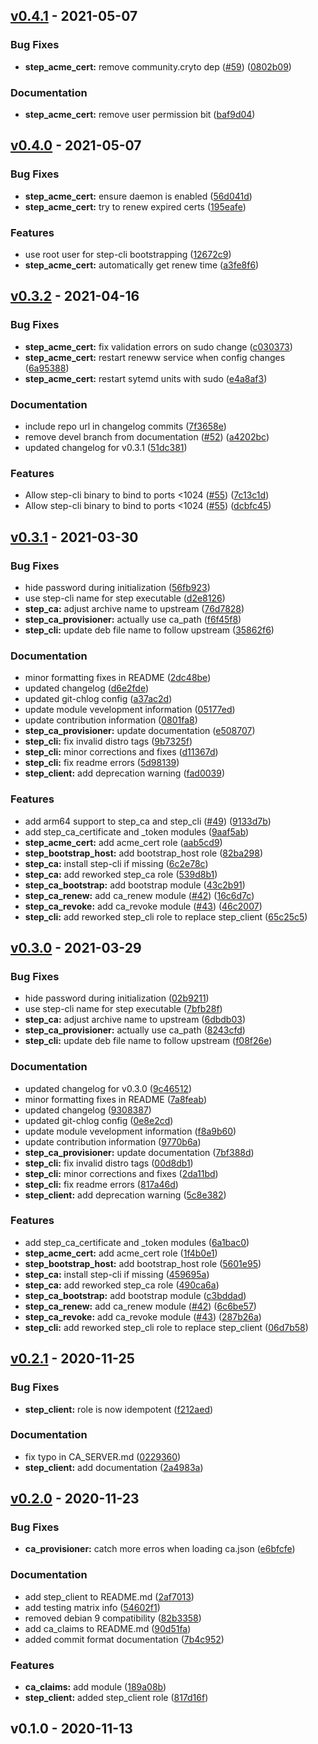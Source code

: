 
<a name="v0.4.1"></a>
## [v0.4.1] - 2021-05-07
### Bug Fixes
- **step_acme_cert:** remove community.cryto dep ([#59](https://github.com/maxhoesel/ansible-collection-smallstep/issues/59)) ([0802b09](https://github.com/maxhoesel/ansible-collection-smallstep/commit/0802b09))

### Documentation
- **step_acme_cert:** remove user permission bit ([baf9d04](https://github.com/maxhoesel/ansible-collection-smallstep/commit/baf9d04))


<a name="v0.4.0"></a>
## [v0.4.0] - 2021-05-07
### Bug Fixes
- **step_acme_cert:** ensure daemon is enabled ([56d041d](https://github.com/maxhoesel/ansible-collection-smallstep/commit/56d041d))
- **step_acme_cert:** try to renew expired certs ([195eafe](https://github.com/maxhoesel/ansible-collection-smallstep/commit/195eafe))

### Features
- use root user for step-cli bootstrapping ([12672c9](https://github.com/maxhoesel/ansible-collection-smallstep/commit/12672c9))
- **step_acme_cert:** automatically get renew time ([a3fe8f6](https://github.com/maxhoesel/ansible-collection-smallstep/commit/a3fe8f6))


<a name="v0.3.2"></a>
## [v0.3.2] - 2021-04-16
### Bug Fixes
- **step_acme_cert:** fix validation errors on sudo change ([c030373](https://github.com/maxhoesel/ansible-collection-smallstep/commit/c030373))
- **step_acme_cert:** restart reneww service when config changes ([6a95388](https://github.com/maxhoesel/ansible-collection-smallstep/commit/6a95388))
- **step_acme_cert:** restart sytemd units with sudo ([e4a8af3](https://github.com/maxhoesel/ansible-collection-smallstep/commit/e4a8af3))

### Documentation
- include repo url in changelog commits ([7f3658e](https://github.com/maxhoesel/ansible-collection-smallstep/commit/7f3658e))
- remove devel branch from documentation ([#52](https://github.com/maxhoesel/ansible-collection-smallstep/issues/52)) ([a4202bc](https://github.com/maxhoesel/ansible-collection-smallstep/commit/a4202bc))
- updated changelog for v0.3.1 ([51dc381](https://github.com/maxhoesel/ansible-collection-smallstep/commit/51dc381))

### Features
- Allow step-cli binary to bind to ports <1024 ([#55](https://github.com/maxhoesel/ansible-collection-smallstep/issues/55)) ([7c13c1d](https://github.com/maxhoesel/ansible-collection-smallstep/commit/7c13c1d))
- Allow step-cli binary to bind to ports <1024 ([#55](https://github.com/maxhoesel/ansible-collection-smallstep/issues/55)) ([dcbfc45](https://github.com/maxhoesel/ansible-collection-smallstep/commit/dcbfc45))


<a name="v0.3.1"></a>
## [v0.3.1] - 2021-03-30
### Bug Fixes
- hide password during initialization ([56fb923](https://github.com/maxhoesel/ansible-collection-smallstep/commit/56fb923))
- use step-cli name for step executable ([d2e8126](https://github.com/maxhoesel/ansible-collection-smallstep/commit/d2e8126))
- **step_ca:** adjust archive name to upstream ([76d7828](https://github.com/maxhoesel/ansible-collection-smallstep/commit/76d7828))
- **step_ca_provisioner:** actually use ca_path ([f6f45f8](https://github.com/maxhoesel/ansible-collection-smallstep/commit/f6f45f8))
- **step_cli:** update deb file name to follow upstream ([35862f6](https://github.com/maxhoesel/ansible-collection-smallstep/commit/35862f6))

### Documentation
- minor formatting fixes in README ([2dc48be](https://github.com/maxhoesel/ansible-collection-smallstep/commit/2dc48be))
- updated changelog ([d6e2fde](https://github.com/maxhoesel/ansible-collection-smallstep/commit/d6e2fde))
- updated git-chlog config ([a37ac2d](https://github.com/maxhoesel/ansible-collection-smallstep/commit/a37ac2d))
- update module vevelopment information ([05177ed](https://github.com/maxhoesel/ansible-collection-smallstep/commit/05177ed))
- update contribution information ([0801fa8](https://github.com/maxhoesel/ansible-collection-smallstep/commit/0801fa8))
- **step_ca_provisioner:** update documentation ([e508707](https://github.com/maxhoesel/ansible-collection-smallstep/commit/e508707))
- **step_cli:** fix invalid distro tags ([9b7325f](https://github.com/maxhoesel/ansible-collection-smallstep/commit/9b7325f))
- **step_cli:** minor corrections and fixes ([d11367d](https://github.com/maxhoesel/ansible-collection-smallstep/commit/d11367d))
- **step_cli:** fix readme errors ([5d98139](https://github.com/maxhoesel/ansible-collection-smallstep/commit/5d98139))
- **step_client:** add deprecation warning ([fad0039](https://github.com/maxhoesel/ansible-collection-smallstep/commit/fad0039))

### Features
- add arm64 support to step_ca and step_cli ([#49](https://github.com/maxhoesel/ansible-collection-smallstep/issues/49)) ([9133d7b](https://github.com/maxhoesel/ansible-collection-smallstep/commit/9133d7b))
- add step_ca_certificate and _token modules ([9aaf5ab](https://github.com/maxhoesel/ansible-collection-smallstep/commit/9aaf5ab))
- **step_acme_cert:** add acme_cert role ([aab5cd9](https://github.com/maxhoesel/ansible-collection-smallstep/commit/aab5cd9))
- **step_bootstrap_host:** add bootstrap_host role ([82ba298](https://github.com/maxhoesel/ansible-collection-smallstep/commit/82ba298))
- **step_ca:** install step-cli if missing ([6c2e78c](https://github.com/maxhoesel/ansible-collection-smallstep/commit/6c2e78c))
- **step_ca:** add reworked step_ca role ([539d8b1](https://github.com/maxhoesel/ansible-collection-smallstep/commit/539d8b1))
- **step_ca_bootstrap:** add bootstrap module ([43c2b91](https://github.com/maxhoesel/ansible-collection-smallstep/commit/43c2b91))
- **step_ca_renew:** add ca_renew module ([#42](https://github.com/maxhoesel/ansible-collection-smallstep/issues/42)) ([16c6d7c](https://github.com/maxhoesel/ansible-collection-smallstep/commit/16c6d7c))
- **step_ca_revoke:** add ca_revoke module ([#43](https://github.com/maxhoesel/ansible-collection-smallstep/issues/43)) ([46c2007](https://github.com/maxhoesel/ansible-collection-smallstep/commit/46c2007))
- **step_cli:** add reworked step_cli role to replace step_client ([65c25c5](https://github.com/maxhoesel/ansible-collection-smallstep/commit/65c25c5))


<a name="v0.3.0"></a>
## [v0.3.0] - 2021-03-29
### Bug Fixes
- hide password during initialization ([02b9211](https://github.com/maxhoesel/ansible-collection-smallstep/commit/02b9211))
- use step-cli name for step executable ([7bfb28f](https://github.com/maxhoesel/ansible-collection-smallstep/commit/7bfb28f))
- **step_ca:** adjust archive name to upstream ([6dbdb03](https://github.com/maxhoesel/ansible-collection-smallstep/commit/6dbdb03))
- **step_ca_provisioner:** actually use ca_path ([8243cfd](https://github.com/maxhoesel/ansible-collection-smallstep/commit/8243cfd))
- **step_cli:** update deb file name to follow upstream ([f08f26e](https://github.com/maxhoesel/ansible-collection-smallstep/commit/f08f26e))

### Documentation
- updated changelog for v0.3.0 ([9c46512](https://github.com/maxhoesel/ansible-collection-smallstep/commit/9c46512))
- minor formatting fixes in README ([7a8feab](https://github.com/maxhoesel/ansible-collection-smallstep/commit/7a8feab))
- updated changelog ([9308387](https://github.com/maxhoesel/ansible-collection-smallstep/commit/9308387))
- updated git-chlog config ([0e8e2cd](https://github.com/maxhoesel/ansible-collection-smallstep/commit/0e8e2cd))
- update module vevelopment information ([f8a9b60](https://github.com/maxhoesel/ansible-collection-smallstep/commit/f8a9b60))
- update contribution information ([9770b6a](https://github.com/maxhoesel/ansible-collection-smallstep/commit/9770b6a))
- **step_ca_provisioner:** update documentation ([7bf388d](https://github.com/maxhoesel/ansible-collection-smallstep/commit/7bf388d))
- **step_cli:** fix invalid distro tags ([00d8db1](https://github.com/maxhoesel/ansible-collection-smallstep/commit/00d8db1))
- **step_cli:** minor corrections and fixes ([2da11bd](https://github.com/maxhoesel/ansible-collection-smallstep/commit/2da11bd))
- **step_cli:** fix readme errors ([817a46d](https://github.com/maxhoesel/ansible-collection-smallstep/commit/817a46d))
- **step_client:** add deprecation warning ([5c8e382](https://github.com/maxhoesel/ansible-collection-smallstep/commit/5c8e382))

### Features
- add step_ca_certificate and _token modules ([6a1bac0](https://github.com/maxhoesel/ansible-collection-smallstep/commit/6a1bac0))
- **step_acme_cert:** add acme_cert role ([1f4b0e1](https://github.com/maxhoesel/ansible-collection-smallstep/commit/1f4b0e1))
- **step_bootstrap_host:** add bootstrap_host role ([5601e95](https://github.com/maxhoesel/ansible-collection-smallstep/commit/5601e95))
- **step_ca:** install step-cli if missing ([459695a](https://github.com/maxhoesel/ansible-collection-smallstep/commit/459695a))
- **step_ca:** add reworked step_ca role ([490ca6a](https://github.com/maxhoesel/ansible-collection-smallstep/commit/490ca6a))
- **step_ca_bootstrap:** add bootstrap module ([c3bddad](https://github.com/maxhoesel/ansible-collection-smallstep/commit/c3bddad))
- **step_ca_renew:** add ca_renew module ([#42](https://github.com/maxhoesel/ansible-collection-smallstep/issues/42)) ([6c6be57](https://github.com/maxhoesel/ansible-collection-smallstep/commit/6c6be57))
- **step_ca_revoke:** add ca_revoke module ([#43](https://github.com/maxhoesel/ansible-collection-smallstep/issues/43)) ([287b26a](https://github.com/maxhoesel/ansible-collection-smallstep/commit/287b26a))
- **step_cli:** add reworked step_cli role to replace step_client ([06d7b58](https://github.com/maxhoesel/ansible-collection-smallstep/commit/06d7b58))


<a name="v0.2.1"></a>
## [v0.2.1] - 2020-11-25
### Bug Fixes
- **step_client:** role is now idempotent ([f212aed](https://github.com/maxhoesel/ansible-collection-smallstep/commit/f212aed))

### Documentation
- fix typo in CA_SERVER.md ([0229360](https://github.com/maxhoesel/ansible-collection-smallstep/commit/0229360))
- **step_client:** add documentation ([2a4983a](https://github.com/maxhoesel/ansible-collection-smallstep/commit/2a4983a))


<a name="v0.2.0"></a>
## [v0.2.0] - 2020-11-23
### Bug Fixes
- **ca_provisioner:** catch more erros when loading ca.json ([e6bfcfe](https://github.com/maxhoesel/ansible-collection-smallstep/commit/e6bfcfe))

### Documentation
- add step_client to README.md ([2af7013](https://github.com/maxhoesel/ansible-collection-smallstep/commit/2af7013))
- add testing matrix info ([54602f1](https://github.com/maxhoesel/ansible-collection-smallstep/commit/54602f1))
- removed debian 9 compatibility ([82b3358](https://github.com/maxhoesel/ansible-collection-smallstep/commit/82b3358))
- add ca_claims to README.md ([90d51fa](https://github.com/maxhoesel/ansible-collection-smallstep/commit/90d51fa))
- added commit format documentation ([7b4c952](https://github.com/maxhoesel/ansible-collection-smallstep/commit/7b4c952))

### Features
- **ca_claims:** add module ([189a08b](https://github.com/maxhoesel/ansible-collection-smallstep/commit/189a08b))
- **step_client:** added step_client role ([817d16f](https://github.com/maxhoesel/ansible-collection-smallstep/commit/817d16f))


<a name="v0.1.0"></a>
## v0.1.0 - 2020-11-13

[v0.4.1]: https://github.com/maxhoesel/ansible-collection-smallstep/compare/v0.4.0...v0.4.1
[v0.4.0]: https://github.com/maxhoesel/ansible-collection-smallstep/compare/v0.3.2...v0.4.0
[v0.3.2]: https://github.com/maxhoesel/ansible-collection-smallstep/compare/v0.3.1...v0.3.2
[v0.3.1]: https://github.com/maxhoesel/ansible-collection-smallstep/compare/v0.3.0...v0.3.1
[v0.3.0]: https://github.com/maxhoesel/ansible-collection-smallstep/compare/v0.2.1...v0.3.0
[v0.2.1]: https://github.com/maxhoesel/ansible-collection-smallstep/compare/v0.2.0...v0.2.1
[v0.2.0]: https://github.com/maxhoesel/ansible-collection-smallstep/compare/v0.1.0...v0.2.0
